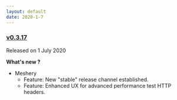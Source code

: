 ```yaml
---
layout: default
date: 2020-1-7
---
```


### [v0.3.17](https://github.com/layer5io/meshery/releases/tag/v0.3.17)

Released on 1 July 2020

**What's new ?**

- Meshery
  - Feature: New "stable" release channel established.
  - Feature: Enhanced UX for advanced performance test HTTP headers.


